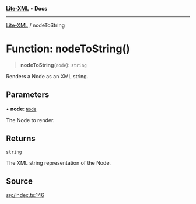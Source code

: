 [**Lite-XML**](../README.md) • **Docs**

***

[Lite-XML](../globals.md) / nodeToString

# Function: nodeToString()

> **nodeToString**(`node`): `string`

Renders a Node as an XML string.

## Parameters

• **node**: [`Node`](../type-aliases/Node.md)

The Node to render.

## Returns

`string`

The XML string representation of the Node.

## Source

[src/index.ts:146](https://github.com/softcraft-development/lite-xml/blob/d262b9b03753b4fdcb9ba812d868ebe793bf612f/src/index.ts#L146)

